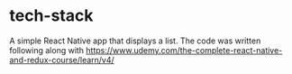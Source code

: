# tech-stack
A simple React Native app that displays a list. The code was written following along with https://www.udemy.com/the-complete-react-native-and-redux-course/learn/v4/
